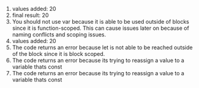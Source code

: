 1. values added: 20
2. final result: 20
3. You should not use var because it is able to be used outside of blocks since it is function-scoped. This can cause issues later on because of naming conflicts and scoping issues. 
4. values added: 20
5. The code returns an error because let is not able to be reached outside of the block since it is block scoped.
6. The code returns an error because its trying to reassign a value to a variable thats const
7. The code returns an error because its trying to reassign a value to a variable thats const

